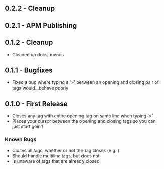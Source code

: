## 0.2.2 - Cleanup

## 0.2.1 - APM Publishing

## 0.1.2 - Cleanup
* Cleaned up docs, menus

## 0.1.1 - Bugfixes
* Fixed a bug where typing a '>' between an opening and closing pair of tags would...behave poorly

## 0.1.0 - First Release
* Closes any tag with entire opening tag on same line when typing '>'
* Places your cursor between the opening and closing tags so you can just start goin'!

### Known Bugs
* Closes all tags, whether or not the tag closes (e.g. <img>)
* Should handle multiline tags, but does not
* Is unaware of tags that are already closed
